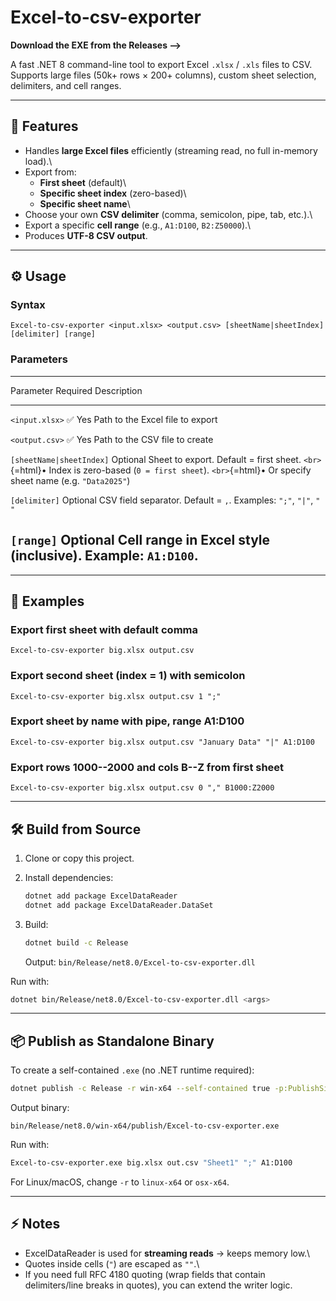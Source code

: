 # Excel-to-csv-exporter

**Download the EXE from the Releases -->**

A fast .NET 8 command-line tool to export Excel `.xlsx` / `.xls` files
to CSV.\
Supports large files (50k+ rows × 200+ columns), custom sheet selection,
delimiters, and cell ranges.

------------------------------------------------------------------------

## 🚀 Features

-   Handles **large Excel files** efficiently (streaming read, no full
    in-memory load).\
-   Export from:
    -   **First sheet** (default)\
    -   **Specific sheet index** (zero-based)\
    -   **Specific sheet name**\
-   Choose your own **CSV delimiter** (comma, semicolon, pipe, tab,
    etc.).\
-   Export a specific **cell range** (e.g., `A1:D100`, `B2:Z50000`).\
-   Produces **UTF-8 CSV output**.

------------------------------------------------------------------------

## ⚙️ Usage

### Syntax

    Excel-to-csv-exporter <input.xlsx> <output.csv> [sheetName|sheetIndex] [delimiter] [range]

### Parameters

  ------------------------------------------------------------------------
  Parameter                      Required          Description
  ------------------------------ ----------------- -----------------------
  `<input.xlsx>`                 ✅ Yes            Path to the Excel file
                                                   to export

  `<output.csv>`                 ✅ Yes            Path to the CSV file to
                                                   create

  `[sheetName|sheetIndex]`       Optional          Sheet to export.
                                                   Default = first sheet.
                                                   `<br>`{=html}• Index is
                                                   zero-based
                                                   (`0 = first sheet`).
                                                   `<br>`{=html}• Or
                                                   specify sheet name
                                                   (e.g. `"Data2025"`)

  `[delimiter]`                  Optional          CSV field separator.
                                                   Default = `,`.
                                                   Examples: `";"`, `"|"`,
                                                   `"   "`

  `[range]`                      Optional          Cell range in Excel
                                                   style (inclusive).
                                                   Example: `A1:D100`.
  ------------------------------------------------------------------------

------------------------------------------------------------------------

## 📖 Examples

### Export first sheet with default comma

    Excel-to-csv-exporter big.xlsx output.csv

### Export second sheet (index = 1) with semicolon

    Excel-to-csv-exporter big.xlsx output.csv 1 ";"

### Export sheet by name with pipe, range A1:D100

    Excel-to-csv-exporter big.xlsx output.csv "January Data" "|" A1:D100

### Export rows 1000--2000 and cols B--Z from first sheet

    Excel-to-csv-exporter big.xlsx output.csv 0 "," B1000:Z2000

------------------------------------------------------------------------

## 🛠️ Build from Source

1.  Clone or copy this project.

2.  Install dependencies:

    ``` bash
    dotnet add package ExcelDataReader
    dotnet add package ExcelDataReader.DataSet
    ```

3.  Build:

    ``` bash
    dotnet build -c Release
    ```

    Output: `bin/Release/net8.0/Excel-to-csv-exporter.dll`

Run with:

``` bash
dotnet bin/Release/net8.0/Excel-to-csv-exporter.dll <args>
```

------------------------------------------------------------------------

## 📦 Publish as Standalone Binary

To create a self-contained `.exe` (no .NET runtime required):

``` bash
dotnet publish -c Release -r win-x64 --self-contained true -p:PublishSingleFile=true
```

Output binary:

    bin/Release/net8.0/win-x64/publish/Excel-to-csv-exporter.exe

Run with:

``` bash
Excel-to-csv-exporter.exe big.xlsx out.csv "Sheet1" ";" A1:D100
```

For Linux/macOS, change `-r` to `linux-x64` or `osx-x64`.

------------------------------------------------------------------------

## ⚡ Notes

-   ExcelDataReader is used for **streaming reads** → keeps memory low.\
-   Quotes inside cells (`"`) are escaped as `""`.\
-   If you need full RFC 4180 quoting (wrap fields that contain
    delimiters/line breaks in quotes), you can extend the writer logic.

